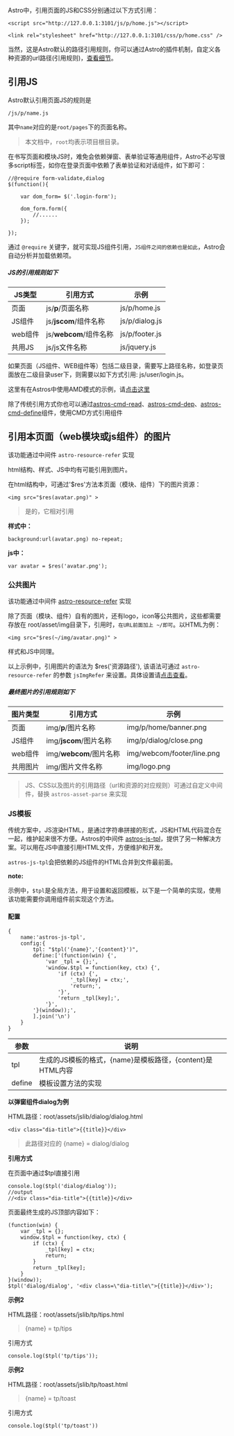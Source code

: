 Astro中，引用页面的JS和CSS分别通过以下方式引用：

    <script src="http://127.0.0.1:3101/js/p/home.js"></script>
    
    <link rel="stylesheet" href="http://127.0.0.1:3101/css/p/home.css" />
    
当然，这是Astro默认的路径引用规则，你可以通过Astro的插件机制，自定义各种资源的url路径(引用规则)，[查看细节](#)。



## 引用JS

Astro默认引用页面JS的规则是

    /js/p/name.js

其中`name`对应的是`root/pages`下的页面名称。
> 本文档中，`root`均表示项目根目录。

在书写页面和模块JS时，难免会依赖弹窗、表单验证等通用组件，Astro不必写很多script标签，如你在登录页面中依赖了表单验证和对话组件，如下即可：

    //@require form-validate,dialog
    $(function(){
    
        var dom_form= $('.login-form');
        
        dom_form.form({
            //......
        });
    
    });

通过 `@require` 关键字，就可实现JS组件引用，`JS组件之间的依赖也是如此`，Astro会自动分析并加载依赖项。

##### JS的引用规则如下

JS类型|引用方式|示例
----|----|----
页面|js/**p**/页面名称|js/p/home.js
JS组件|js/**jscom**/组件名称|js/p/dialog.js
web组件|js/**webcom**/组件名称|js/p/footer.js
共用JS|js/js文件名称|js/jquery.js


如果页面（JS组件、WEB组件等）包括二级目录，需要写上路径名称，如登录页面放在二级目录user下，则需要以如下方式引用: js/user/login.js。


这里有在Astros中使用AMD模式的示例，请[点击这里](https://github.com/lemonabc/astros-example/tree/astros-seajs)

除了传统引用方式你也可以通过[astros-cmd-read](https://www.npmjs.com/package/astros-cmd-read)、[astros-cmd-dep](https://www.npmjs.com/package/astros-cmd-dep)、[astros-cmd-define](https://www.npmjs.com/package/astros-cmd-define)组件，使用CMD方式引用组件

## 引用本页面（web模块或js组件）的图片

该功能通过中间件 `astro-resource-refer` 实现

html结构、样式、JS中均有可能引用到图片。

在html结构中，可通过'$res'方法本页面（模块、组件）下的图片资源：

    <img src="$res(avatar.png)" >
    
>是的，它相对引用

**样式中：**

    background:url(avatar.png) no-repeat;
    
**js中：**

    var avatar = $res('avatar.png');
    
### 公共图片
该功能通过中间件 [astro-resource-refer](https://www.npmjs.com/package/astros-resource-refer) 实现

除了页面（模块、组件）自有的图片，还有logo，icon等公共图片，这些都需要存放在 root/asset/img目录下，引用时，`在URL前面加上 ~/即可`。以HTML为例：

    <img src="$res(~/img/avatar.png)" >
    
样式和JS中同理。

以上示例中，引用图片的语法为 $res('资源路径'), 该语法可通过 `astro-resource-refer` 的参数 `jsImgRefer` 来设置。具体设置请[点击查看](https://www.npmjs.com/package/astros-resource-refer)。


##### 最终图片的引用规则如下

图片类型|引用方式|示例
----|----|----
页面|img/**p**/图片名称|img/p/home/banner.png
JS组件|img/**jscom**/图片名称|img/p/dialog/close.png
web组件|img/**webcom**/图片名称|img/webcom/footer/line.png
共用图片|img/图片文件名称|img/logo.png

> JS、CSS以及图片的引用路径（url和资源的对应规则）可通过自定义中间件，替换 `astros-asset-parse` 来实现

### JS模板

传统方案中，JS渲染HTML，是通过字符串拼接的形式，JS和HTML代码混合在一起，维护起来很不方便。Astros的中间件 [astros-js-tpl](https://www.npmjs.com/package/astros-js-tpl)，提供了另一种解决方案。可以用在JS中直接引用HTML文件，方便维护和开发。

`astros-js-tpl`会把依赖的JS组件的HTML合并到文件最前面。

**note:**

示例中，`$tpl`是全局方法，用于设置和返回模板，以下是一个简单的实现，使用该功能需要你调用组件前实现这个方法。

#### 配置

```
{
    name:'astros-js-tpl',
    config:{
        tpl: "$tpl('{name}','{content}')",
        define:['(function(win) {',
            'var _tpl = {};',
            'window.$tpl = function(key, ctx) {',
                'if (ctx) {',
                    '_tpl[key] = ctx;',
                    'return;',
                '}',
                'return _tpl[key];',
            '}',
        '}(window));',
        ].join('\n')
    }
}
```

参数|说明
----|----
tpl|  生成的JS模板的格式，{name}是模板路径，{content}是HTML内容
define| 模板设置方法的实现


**以弹窗组件dialog为例**

HTML路径：root/assets/jslib/dialog/dialog.html

```
<div class="dia-title">{{title}}</div>
```

> 此路径对应的 {name} = dialog/dialog

**引用方式**

在页面中通过$tpl直接引用

```
console.log($tpl('dialog/dialog'));
//output
//<div class="dia-title">{{title}}</div>
```

页面最终生成的JS顶部内容如下：


```
(function(win) {
    var _tpl = {};
    window.$tpl = function(key, ctx) {
        if (ctx) {
            _tpl[key] = ctx;
            return;
        }
        return _tpl[key];
    }
}(window));
$tpl('dialog/dialog', '<div class=\"dia-title\">{{title}}</div>');
```


**示例2**

HTML路径：root/assets/jslib/tp/tips.html

> {name} = tp/tips

引用方式

```
console.log($tpl('tp/tips'));
```

**示例2**

HTML路径：root/assets/jslib/tp/toast.html

> {name} = tp/toast

引用方式

```
console.log($tpl('tp/toast'))
```

<!-- todo 自动返回标签和自动合并 -->